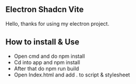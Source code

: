 ## Electron Shadcn Vite
Hello, thanks for using my electron project.
## How to install & Use
* Open cmd and do npm install
* Cd into app and npm install
* After that do npm run build
* Open Index.html and add . to script & stylesheet
